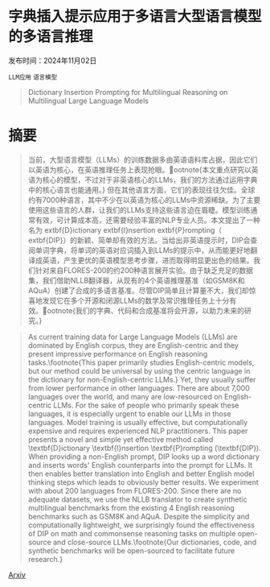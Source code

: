 # 字典插入提示应用于多语言大型语言模型的多语言推理

发布时间：2024年11月02日

`LLM应用` `语言模型`

> Dictionary Insertion Prompting for Multilingual Reasoning on Multilingual Large Language Models

# 摘要

> 当前，大型语言模型（LLMs）的训练数据多由英语语料库占据，因此它们以英语为核心，在英语推理任务上表现抢眼。ootnote{本文重点研究以英语为核心的模型，不过对于非英语核心的LLMs，我们的方法通过运用字典中的核心语言也能通用。} 但在其他语言方面，它们的表现往往欠佳。全球约有7000种语言，其中不少在以英语为核心的LLMs中资源稀缺。为了主要使用这些语言的人群，让我们的LLMs支持这些语言迫在眉睫。模型训练通常有效，可计算成本高，还需要经验丰富的NLP专业人员。本文提出了一种名为	extbf{D}ictionary 	extbf{I}nsertion 	extbf{P}rompting（	extbf{DIP}）的新颖、简单却有效的方法。当给出非英语提示时，DIP会查阅单词字典，将单词的英语对应词插入到LLMs的提示中，从而能更好地翻译成英语，产生更优的英语模型思考步骤，进而取得明显更出色的结果。我们针对来自FLORES-200的约200种语言展开实验。由于缺乏充足的数据集，我们借助NLLB翻译器，从现有的4个英语推理基准（如GSM8K和AQuA）创建了合成的多语言基准。尽管DIP简单且计算量不大，我们却惊喜地发现它在多个开源和闭源LLMs的数学及常识推理任务上十分有效。ootnote{我们的字典、代码和合成基准将会开源，以助力未来的研究。}

> As current training data for Large Language Models (LLMs) are dominated by English corpus, they are English-centric and they present impressive performance on English reasoning tasks.\footnote{This paper primarily studies English-centric models, but our method could be universal by using the centric language in the dictionary for non-English-centric LLMs.} Yet, they usually suffer from lower performance in other languages. There are about 7,000 languages over the world, and many are low-resourced on English-centric LLMs. For the sake of people who primarily speak these languages, it is especially urgent to enable our LLMs in those languages. Model training is usually effective, but computationally expensive and requires experienced NLP practitioners. This paper presents a novel and simple yet effective method called \textbf{D}ictionary \textbf{I}nsertion \textbf{P}rompting (\textbf{DIP}). When providing a non-English prompt, DIP looks up a word dictionary and inserts words' English counterparts into the prompt for LLMs. It then enables better translation into English and better English model thinking steps which leads to obviously better results. We experiment with about 200 languages from FLORES-200. Since there are no adequate datasets, we use the NLLB translator to create synthetic multilingual benchmarks from the existing 4 English reasoning benchmarks such as GSM8K and AQuA. Despite the simplicity and computationally lightweight, we surprisingly found the effectiveness of DIP on math and commonsense reasoning tasks on multiple open-source and close-source LLMs.\footnote{Our dictionaries, code, and synthetic benchmarks will be open-sourced to facilitate future research.}

[Arxiv](https://arxiv.org/abs/2411.01141)